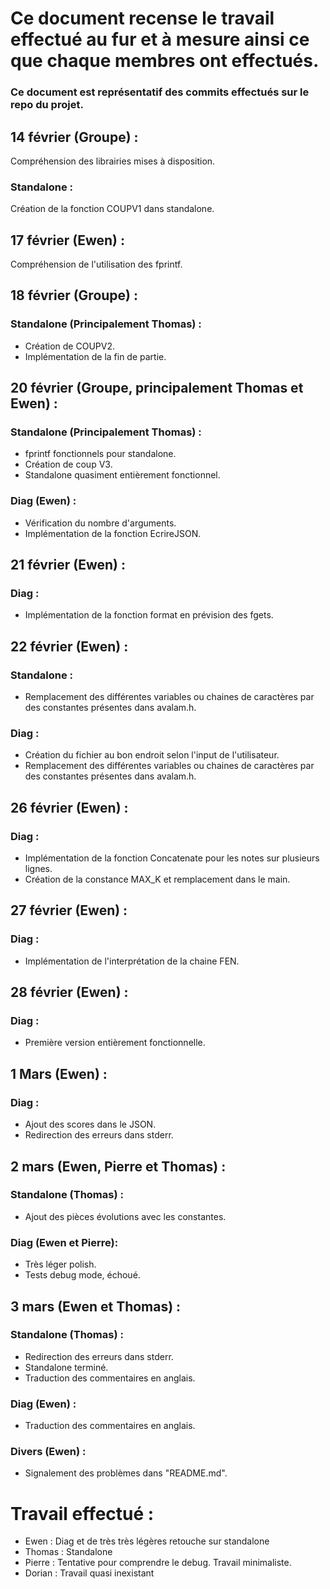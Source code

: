 # Ce document recense le travail effectué au fur et à mesure ainsi ce que chaque membres ont effectués.
### Ce document est représentatif des commits effectués sur le repo du projet.

## 14 février (Groupe) : 
Compréhension des librairies mises à disposition.
### Standalone :
Création de la fonction COUPV1 dans standalone.

## 17 février (Ewen) : 
Compréhension de l'utilisation des fprintf.

## 18 février (Groupe) :
### Standalone (Principalement Thomas) :
- Création de COUPV2.
- Implémentation de la fin de partie.

## 20 février (Groupe, principalement Thomas et Ewen) : 
### Standalone (Principalement Thomas) :
- fprintf fonctionnels pour standalone. 
- Création de coup V3.
- Standalone quasiment entièrement fonctionnel.

### Diag (Ewen) :
- Vérification du nombre d'arguments.
- Implémentation de la fonction EcrireJSON.

## 21 février (Ewen) :
### Diag :
- Implémentation de la fonction format en prévision des fgets.

## 22 février (Ewen) :
### Standalone :
- Remplacement des différentes variables ou chaines de caractères par des constantes présentes dans avalam.h.

### Diag :
- Création du fichier au bon endroit selon l'input de l'utilisateur.
- Remplacement des différentes variables ou chaines de caractères par des constantes présentes dans avalam.h.

## 26 février (Ewen) :
### Diag :
- Implémentation de la fonction Concatenate pour les notes sur plusieurs lignes.
- Création de la constance MAX_K et remplacement dans le main.

## 27 février (Ewen) :
### Diag :
-  Implémentation de l'interprétation de la chaine FEN.

## 28 février (Ewen) :
### Diag :
- Première version entièrement fonctionnelle.

## 1 Mars (Ewen) :
### Diag :
- Ajout des scores dans le JSON.
- Redirection des erreurs dans stderr.

## 2 mars (Ewen, Pierre et Thomas) :
### Standalone (Thomas) :
- Ajout des pièces évolutions avec les constantes.

### Diag (Ewen et Pierre):
- Très léger polish.
- Tests debug mode, échoué.

## 3 mars (Ewen et Thomas) :
### Standalone (Thomas) :
- Redirection des erreurs dans stderr.
- Standalone terminé.
- Traduction des commentaires en anglais.

### Diag (Ewen) :
- Traduction des commentaires en anglais.

### Divers (Ewen) :
- Signalement des problèmes dans "README.md".


# Travail effectué :
- Ewen : Diag et de très très légères retouche sur standalone
- Thomas : Standalone
- Pierre : Tentative pour comprendre le debug. Travail minimaliste.
- Dorian : Travail quasi inexistant